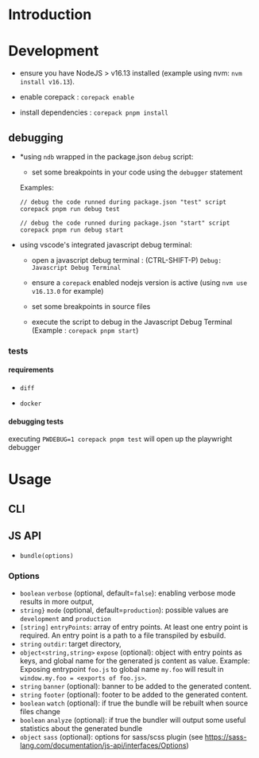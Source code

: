 # Introduction

# Development

- ensure you have NodeJS > v16.13 installed (example using nvm: `nvm install v16.13`). 

- enable corepack : `corepack enable`

- install dependencies : `corepack pnpm install`

## debugging

- *using `ndb` wrapped in the package.json `debug` script: 

  - set some breakpoints in your code using the `debugger` statement

  Examples: 

  ```
  // debug the code runned during package.json "test" script
  corepack pnpm run debug test

  // debug the code runned during package.json "start" script
  corepack pnpm run debug start
  ```

- using vscode's integrated javascript debug terminal: 

  - open a javascript debug terminal : (CTRL-SHIFT-P) `Debug: Javascript Debug Terminal`

  - ensure a `corepack` enabled nodejs version is active (using `nvm use v16.13.0` for example)

  - set some breakpoints in source files

  - execute the script to debug in the Javascript Debug Terminal (Example : `corepack pnpm start`)

### tests

#### requirements

- `diff`

- `docker`

#### debugging tests

executing `PWDEBUG=1 corepack pnpm test` will open up the playwright debugger
# Usage

## CLI

## JS API

- `bundle(options)`

### Options

- `boolean` `verbose` (optional, default=`false`): enabling verbose mode results in more output,
- `string}` `mode` (optional, default=`production`): possible values are `development` and `production`
- `[string]` `entryPoints`: array of entry points. At least one entry point is required. An entry point is a path to a file transpiled by esbuild.
- `string` `outdir`: target directory,
- `object<string,string>` `expose` (optional): object with entry points as keys, and global name for the generated js content as value. Example: Exposing entrypoint `foo.js` to global name `my.foo` will result in `window.my.foo = <exports of foo.js>`.
- `string` `banner` (optional): banner to be added to the generated content.
- `string` `footer` (optional): footer to be added to the generated content.
- `boolean` `watch` (optional): if true the bundle will be rebuilt when source files change
- `boolean` `analyze` (optional): if true the bundler will output some useful statistics about the generated bundle
- `object` `sass` (optional): options for sass/scss plugin (see https://sass-lang.com/documentation/js-api/interfaces/Options)
